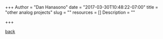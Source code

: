 +++
Author = "Dan Hanasono"
date = "2017-03-30T10:48:22-07:00"
title = "other analog projects"
slug = ""
resources = []
Description = ""

+++
<main id="single">
	<article class="post-section">
		<a href="../" class="back-link"><i class="fa fa-long-arrow-left" aria-hidden="true"></i> back</a>
	</article>
</main>
